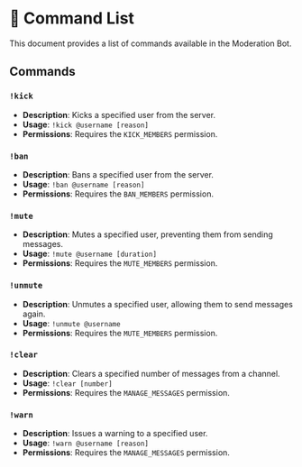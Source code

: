 # 🤖 Command List

This document provides a list of commands available in the Moderation Bot.

## Commands

### `!kick`
- **Description**: Kicks a specified user from the server.
- **Usage**: `!kick @username [reason]`
- **Permissions**: Requires the `KICK_MEMBERS` permission.

### `!ban`
- **Description**: Bans a specified user from the server.
- **Usage**: `!ban @username [reason]`
- **Permissions**: Requires the `BAN_MEMBERS` permission.

### `!mute`
- **Description**: Mutes a specified user, preventing them from sending messages.
- **Usage**: `!mute @username [duration]`
- **Permissions**: Requires the `MUTE_MEMBERS` permission.

### `!unmute`
- **Description**: Unmutes a specified user, allowing them to send messages again.
- **Usage**: `!unmute @username`
- **Permissions**: Requires the `MUTE_MEMBERS` permission.

### `!clear`
- **Description**: Clears a specified number of messages from a channel.
- **Usage**: `!clear [number]`
- **Permissions**: Requires the `MANAGE_MESSAGES` permission.

### `!warn`
- **Description**: Issues a warning to a specified user.
- **Usage**: `!warn @username [reason]`
- **Permissions**: Requires the `MANAGE_MESSAGES` permission.
